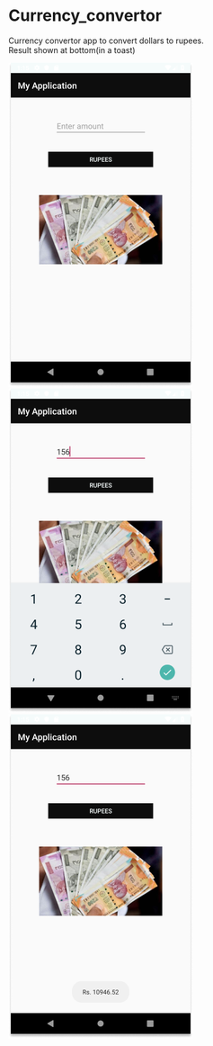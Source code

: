 # Currency_convertor

Currency convertor app to convert dollars to rupees.  
Result shown at bottom(in a toast)  

![alt text](https://github.com/ashishjaglan/Currency_convertor/blob/master/ss1.png)
![alt text](https://github.com/ashishjaglan/Currency_convertor/blob/master/ss2.png)
![alt text](https://github.com/ashishjaglan/Currency_convertor/blob/master/ss3.png)
